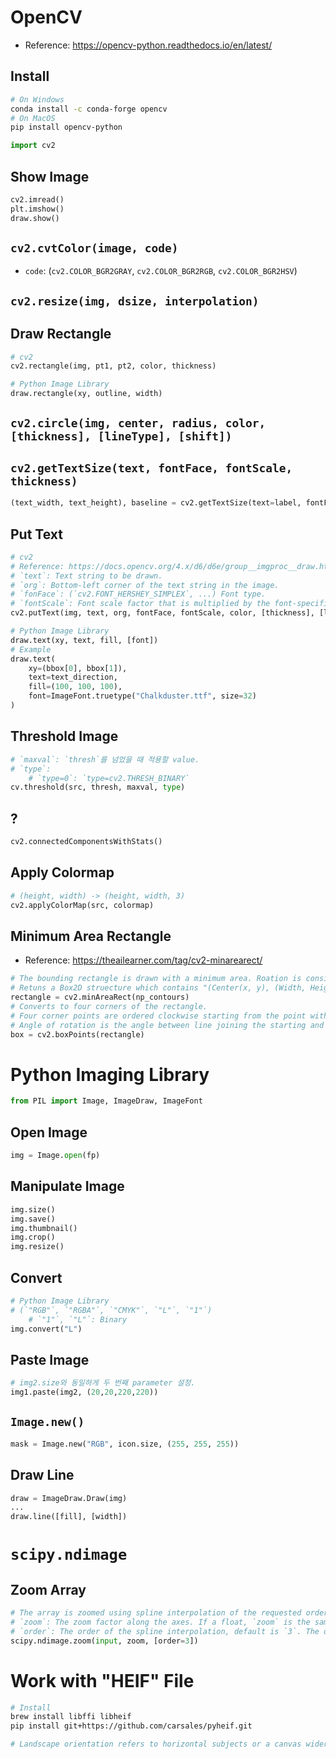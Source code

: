 # OpenCV
- Reference: https://opencv-python.readthedocs.io/en/latest/
## Install
```bash
# On Windows
conda install -c conda-forge opencv
# On MacOS
pip install opencv-python
```
```python
import cv2
```
## Show Image
```python
cv2.imread()
plt.imshow()
draw.show()
```
## `cv2.cvtColor(image, code)`
- `code`: (`cv2.COLOR_BGR2GRAY`, `cv2.COLOR_BGR2RGB`, `cv2.COLOR_BGR2HSV`)
## `cv2.resize(img, dsize, interpolation)`
## Draw Rectangle
```python
# cv2
cv2.rectangle(img, pt1, pt2, color, thickness)

# Python Image Library
draw.rectangle(xy, outline, width)
```
## `cv2.circle(img, center, radius, color, [thickness], [lineType], [shift])`
## `cv2.getTextSize(text, fontFace, fontScale, thickness)`
```python
(text_width, text_height), baseline = cv2.getTextSize(text=label, fontFace=cv2.FONT_HERSHEY_COMPLEX_SMALL, fontScale=font_scale, thickness=bbox_thick)
```
## Put Text
```python
# cv2
# Reference: https://docs.opencv.org/4.x/d6/d6e/group__imgproc__draw.html#ga0f9314ea6e35f99bb23f29567fc16e11
# `text`: Text string to be drawn.
# `org`: Bottom-left corner of the text string in the image.
# `fonFace`: (`cv2.FONT_HERSHEY_SIMPLEX`, ...) Font type.
# `fontScale`: Font scale factor that is multiplied by the font-specific base size.
cv2.putText(img, text, org, fontFace, fontScale, color, [thickness], [lineType])

# Python Image Library
draw.text(xy, text, fill, [font])
# Example
draw.text(
    xy=(bbox[0], bbox[1]),
    text=text_direction,
    fill=(100, 100, 100),
    font=ImageFont.truetype("Chalkduster.ttf", size=32)
)
```
## Threshold Image
```python
# `maxval`: `thresh`를 넘었을 때 적용할 value.
# `type`:
    # `type=0`: `type=cv2.THRESH_BINARY`
cv.threshold(src, thresh, maxval, type)
```
## ?
```python
cv2.connectedComponentsWithStats()
```
## Apply Colormap
```python
# (height, width) -> (height, width, 3)
cv2.applyColorMap(src, colormap)
```
## Minimum Area Rectangle
- Reference: https://theailearner.com/tag/cv2-minarearect/
```python
# The bounding rectangle is drawn with a minimum area. Roation is considered.
# Retuns a Box2D struecture which contains "(Center(x, y), (Width, Height), Angle of rotation)".
rectangle = cv2.minAreaRect(np_contours)
# Converts to four corners of the rectangle.
# Four corner points are ordered clockwise starting from the point with the highest y. If two points have the same highest y, then the rightmost point is the starting point.
# Angle of rotation is the angle between line joining the starting and endpoint and the horizontal.
box = cv2.boxPoints(rectangle)
```

# Python Imaging Library
```python
from PIL import Image, ImageDraw, ImageFont
```
## Open Image
```python
img = Image.open(fp)
```
## Manipulate Image
```python
img.size()
img.save()
img.thumbnail()
img.crop()
img.resize()
```
## Convert
```python
# Python Image Library
# (`"RGB"`, `"RGBA"`, `"CMYK"`, `"L"`, `"1"`)
    # `"1"`, `"L"`: Binary
img.convert("L")
```
## Paste Image
```python
# img2.size와 동일하게 두 번째 parameter 설정.	
img1.paste(img2, (20,20,220,220))
```
## `Image.new()`
```python
mask = Image.new("RGB", icon.size, (255, 255, 255))
```
## Draw Line
```python
draw = ImageDraw.Draw(img)
...
draw.line([fill], [width])
```

# `scipy.ndimage`
## Zoom Array
```python
# The array is zoomed using spline interpolation of the requested order.
# `zoom`: The zoom factor along the axes. If a float, `zoom` is the same for each axis. If a sequence, `zoom` should contain one value for each axis.
# `order`: The order of the spline interpolation, default is `3`. The order has to be in the range 0-5.
scipy.ndimage.zoom(input, zoom, [order=3])
```

# Work with "HEIF" File
```sh
# Install
brew install libffi libheif
pip install git+https://github.com/carsales/pyheif.git
```
```python
# Landscape orientation refers to horizontal subjects or a canvas wider than it is tall. Portrait format refers to a vertical orientation or a canvas taller than it is wide.
```